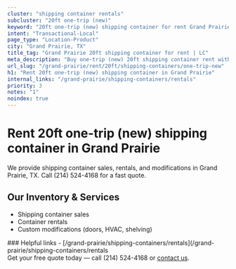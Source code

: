 ```yaml
---
cluster: "shipping container rentals"
subcluster: "20ft one-trip (new)"
keyword: "20ft one-trip (new) shipping container for rent Grand Prairie, TX"
intent: "Transactional-Local"
page_type: "Location-Product"
city: "Grand Prairie, TX"
title_tag: "Grand Prairie 20ft shipping container for rent | LC"
meta_description: "Buy one-trip (new) 20ft shipping container rent with local delivery in Grand Prairie, TX. LC Container — local Since 2003. Request a fast quote today."
url_slug: "/grand-prairie/rent/20ft/shipping-containers/one-trip-new"
h1: "Rent 20ft one-trip (new) shipping container in Grand Prairie"
internal_links: "/grand-prairie/shipping-containers/rentals"
priority: 3
notes: "1"
noindex: true
---
```


# Rent 20ft one-trip (new) shipping container in Grand Prairie

We provide shipping container sales, rentals, and modifications in Grand Prairie, TX. Call (214) 524-4168 for a fast quote.

## Our Inventory & Services
- Shipping container sales
- Container rentals
- Custom modifications (doors, HVAC, shelving)

<div data-section="internal-links">
### Helpful links
- [/grand-prairie/shipping-containers/rentals](/grand-prairie/shipping-containers/rentals
</div>

<div data-section="cta">
Get your free quote today — call (214) 524-4168 or <a href="/contact">contact us</a>.
</div>

<script type="application/ld+json">{"@context":"https://schema.org","@type":"FAQPage","mainEntity":[{"@type":"Question","name":"How much does delivery cost in Grand Prairie, TX?","acceptedAnswer":{"@type":"Answer","text":"Delivery costs vary by distance and container size. Most deliveries in Grand Prairie, TX range from $150-$300. Call (214) 524-4168 for an exact quote based on your specific location."}},{"@type":"Question","name":"Do you offer financing or payment plans?","acceptedAnswer":{"@type":"Answer","text":"We accept major credit cards, checks, and can discuss commercial terms for bulk purchases. Call (214) 524-4168 to discuss options."}},{"@type":"Question","name":"Can you customize containers in Grand Prairie, TX?","acceptedAnswer":{"@type":"Answer","text":"Yes — we perform modifications like doors, HVAC, insulation, and shelving. Request a custom quote at (214) 524-4168 or via our contact form."}}]}</script>
